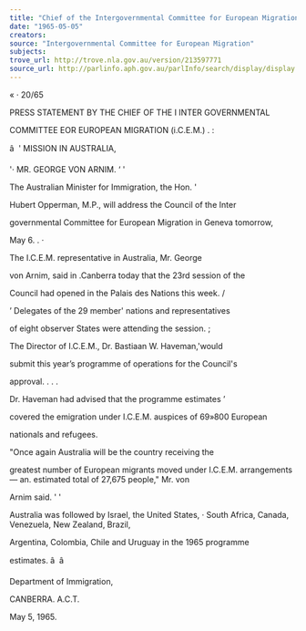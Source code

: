 ```yaml
---
title: "Chief of the Intergovernmental Committee for European Migration"
date: "1965-05-05"
creators:
source: "Intergovernmental Committee for European Migration"
subjects:
trove_url: http://trove.nla.gov.au/version/213597771
source_url: http://parlinfo.aph.gov.au/parlInfo/search/display/display.w3p;query=Id%3A%22media/pressrel/HPR10003157%22
---
```


 «  ·  20/65

 PRESS STATEMENT BY THE CHIEF OF THE I INTER GOVERNMENTAL 

 COMMITTEE EOR EUROPEAN MIGRATION (i.C.E.M.) .  :

 â   '  MISSION IN AUSTRALIA,

 '· MR. GEORGE VON ARNIM. ‘  '

 The Australian Minister for Immigration, the Hon. '  

 Hubert Opperman, M.P., will address the Council of the Inter­

 governmental Committee for European Migration in Geneva tomorrow, 

 May 6. . ·

 The I.C.E.M. representative in Australia, Mr. George 

 von Arnim, said in .Canberra today that the 23rd session of the 

 Council had opened in the Palais des Nations this week. /

 ’  Delegates of the 29 member' nations and representatives 

 of eight observer States were attending the session. ;

 The Director of I.C.E.M., Dr. Bastiaan W. Haveman,'would 

 submit this year’s programme of operations for the Council's 

 approval. .  .  .

 Dr. Haveman had advised that the programme estimates ’  

 covered the emigration under I.C.E.M. auspices of 69»800 European 

 nationals and refugees.

 "Once again Australia will be the country receiving the 

 greatest number of European migrants moved under I.C.E.M.  arrangements —  an. estimated total of 27,675 people," Mr. von 

 Arnim said. '  '

 Australia was followed by Israel, the United States, ·   South Africa, Canada, Venezuela, New Zealand, Brazil,

 Argentina, Colombia, Chile and Uruguay in the 1965 programme 

 estimates. â   â 

 Department of Immigration, 

 CANBERRA. A.C.T.

 May 5, 1965.

